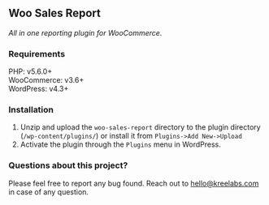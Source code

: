 ## Woo Sales Report

_All in one reporting plugin for WooCommerce._

### Requirements

PHP: v5.6.0+  
WooCommerce: v3.6+  
WordPress: v4.3+  

### Installation

1. Unzip and upload the `woo-sales-report` directory to the plugin directory (`/wp-content/plugins/`) or install it from `Plugins->Add New->Upload`
2. Activate the plugin through the `Plugins` menu in WordPress.

### Questions about this project?

Please feel free to report any bug found. Reach out to [hello@kreelabs.com](mailto:hello@kreelabs.com) in case of any question.
